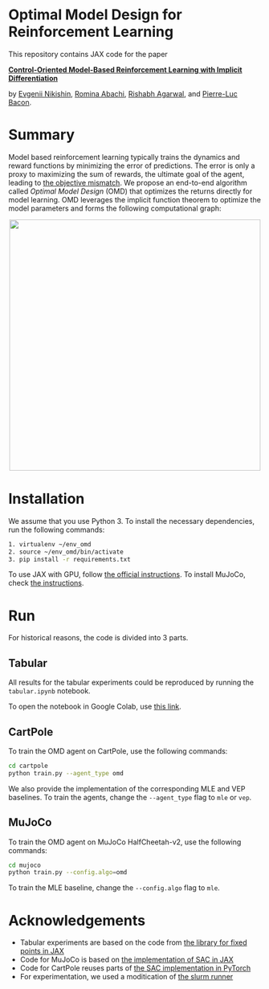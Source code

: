 # Optimal Model Design for Reinforcement Learning

This repository contains JAX code for the paper 

[**Control-Oriented Model-Based Reinforcement Learning with Implicit Differentiation**](https://arxiv.org/abs/2106.03273)

by [Evgenii Nikishin](http://evgenii-nikishin.github.io/), [Romina Abachi](https://ca.linkedin.com/in/romina-abachi-44915bbb), [Rishabh Agarwal](https://agarwl.github.io/), and [Pierre-Luc Bacon](http://pierrelucbacon.com/).


# Summary

Model based reinforcement learning typically trains the dynamics and reward functions by minimizing the error of predictions.
The error is only a proxy to maximizing the sum of rewards, the ultimate goal of the agent, leading to [the objective mismatch](https://arxiv.org/abs/2002.04523).
We propose an end-to-end algorithm called *Optimal Model Design* (OMD) that optimizes the returns directly for model learning.
OMD leverages the implicit function theorem to optimize the model parameters and forms the following computational graph:

<p align="center">
  <img src="https://user-images.githubusercontent.com/14283069/120944292-bde92500-c701-11eb-9695-17378d26440f.png" width=500>
</p>


# Installation

We assume that you use Python 3. To install the necessary dependencies, run the following commands: 

```bash
1. virtualenv ~/env_omd
2. source ~/env_omd/bin/activate
3. pip install -r requirements.txt
```

To use JAX with GPU, follow [the official instructions](https://github.com/google/jax#installation).
To install MuJoCo, check [the instructions](https://github.com/openai/mujoco-py/#install-and-use-mujoco-py).


# Run

For historical reasons, the code is divided into 3 parts.

## Tabular

All results for the tabular experiments could be reproduced by running the `tabular.ipynb` notebook.

To open the notebook in Google Colab, use [this link](https://colab.research.google.com/github/evgenii-nikishin/omd/blob/main/tabular.ipynb).

## CartPole

To train the OMD agent on CartPole, use the following commands:

```bash
cd cartpole
python train.py --agent_type omd
```

We also provide the implementation of the corresponding MLE and VEP baselines. To train the agents, change the `--agent_type` flag to `mle` or `vep`. 

## MuJoCo

To train the OMD agent on MuJoCo HalfCheetah-v2, use the following commands:

```bash
cd mujoco
python train.py --config.algo=omd
```

To train the MLE baseline, change the `--config.algo` flag to `mle`. 


# Acknowledgements

* Tabular experiments are based on the code from [the library for fixed points in JAX](https://github.com/gehring/fax)
* Code for MuJoCo is based on [the implementation of SAC in JAX](https://github.com/ikostrikov/jax-rl/)
* Code for CartPole reuses parts of [the SAC implementation in PyTorch](https://github.com/denisyarats/pytorch_sac)
* For experimentation, we used a moditication of [the slurm runner](https://github.com/willwhitney/exploration-reimplementation/blob/master/runner.py)
